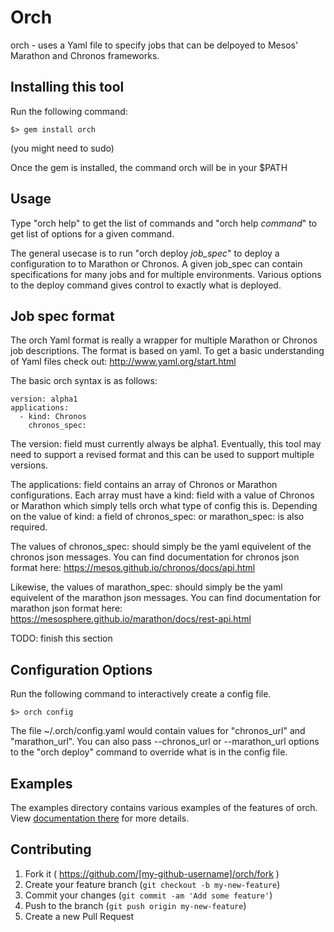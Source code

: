 # Orch

orch - uses a Yaml file to specify jobs that can be delpoyed to Mesos' Marathon and Chronos frameworks.

## Installing this tool

Run the following command:
```
$> gem install orch
```
(you might need to sudo)

Once the gem is installed, the command orch will be in your $PATH

## Usage

Type "orch help" to get the list of commands and "orch help _command_" to get list of options for a given command.

The general usecase is to run "orch deploy _job_spec_" to deploy a configuration to to Marathon or Chronos.  A given job_spec can contain specifications for many jobs and for multiple environments.  Various options to the deploy command gives control to exactly what is deployed. 

## Job spec format

The orch Yaml format is really a wrapper for multiple Marathon or Chronos job descriptions.  The format is based on yaml.  To get a basic understanding of Yaml files check out: http://www.yaml.org/start.html

The basic orch syntax is as follows:
```
version: alpha1
applications:
  - kind: Chronos
    chronos_spec:
```

The version: field must currently always be alpha1.  Eventually, this tool may need to support a revised format and this can be used to support multiple versions.

The applications: field contains an array of Chronos or Marathon configurations.  Each array must have a kind: field with a value of Chronos or Marathon which simply tells orch what type of config this is.  Depending on the value of kind: a field of chronos_spec: or marathon_spec: is also required.

The values of chronos_spec: should simply be the yaml equivelent of the chronos json messages.  You can find documentation for chronos json format here: https://mesos.github.io/chronos/docs/api.html


Likewise, the values of marathon_spec: should simply be the yaml equivelent of the marathon json messages.  You can find documentation for marathon json format here: https://mesosphere.github.io/marathon/docs/rest-api.html

TODO: finish this section

## Configuration Options

Run the following command to interactively create a config file.
```
$> orch config
```

The file ~/.orch/config.yaml would contain values for "chronos_url" and "marathon_url".  You can also pass --chronos_url or --marathon_url options to the "orch deploy" command to override what is in the config file.

## Examples

The examples directory contains various examples of the features of orch.  
View [documentation there](examples/Examples.md) for more details.

## Contributing

1. Fork it ( https://github.com/[my-github-username]/orch/fork )
2. Create your feature branch (`git checkout -b my-new-feature`)
3. Commit your changes (`git commit -am 'Add some feature'`)
4. Push to the branch (`git push origin my-new-feature`)
5. Create a new Pull Request
